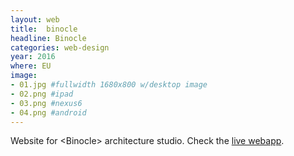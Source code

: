 ```yaml
---
layout: web
title:  binocle
headline: Binocle
categories: web-design
year: 2016
where: EU
image:
- 01.jpg #fullwidth 1680x800 w/desktop image
- 02.png #ipad
- 03.png #nexus6
- 04.png #android
---
```

Website for &lt;Binocle&gt; architecture studio.
Check the [live webapp](http://binocle.it).
